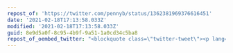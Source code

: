 ```yaml
---
repost_of: 'https://twitter.com/pennyb/status/1362381969376616451'
date: '2021-02-18T17:13:58.033Z'
modified: '2021-02-18T17:13:58.033Z'
guid: 8e9d5a0f-8c95-4b9f-9a51-1a0cd34c5ba8
repost_of_oembed_twitter: "<blockquote class=\"twitter-tweet\"><p lang=\"en\" dir=\"ltr\">Sorry not sorry <a href=\"https://t.co/uSxJWYQ2Pu\">pic.twitter.com/uSxJWYQ2Pu</a></p>&mdash; Phoenix CS Andrews \U0001F3F3️‍⚧️ (@pennyb) <a href=\"https://twitter.com/pennyb/status/1362381969376616451?ref_src=twsrc%5Etfw\">February 18, 2021</a></blockquote>\n<script async src=\"https://platform.twitter.com/widgets.js\" charset=\"utf-8\"></script>\n"
---
```

 
